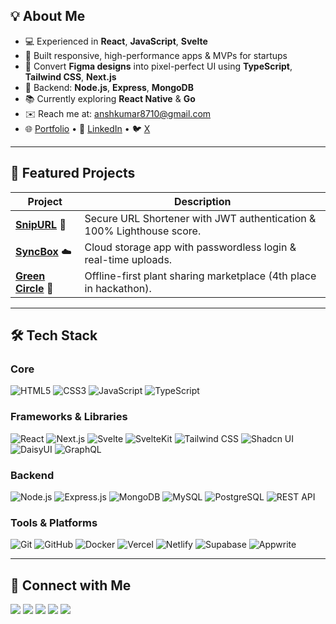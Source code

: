 ## 💡 About Me
- 💻 Experienced in **React**, **JavaScript**, **Svelte**  
- 🚀 Built responsive, high-performance apps & MVPs for startups  
- 🎨 Convert **Figma designs** into pixel-perfect UI using **TypeScript**, **Tailwind CSS**, **Next.js**  
- 🔗 Backend: **Node.js**, **Express**, **MongoDB**  
- 📚 Currently exploring **React Native** & **Go**  
- ✉️ Reach me at: [anshkumar8710@gmail.com](mailto:anshkumar8710@gmail.com)  
- 🌐 [Portfolio](https://ansh-kumar-portfolio.vercel.app) • 💼 [LinkedIn](https://www.linkedin.com/in/ansh-kumar-715b60242) • 🐦 [X](https://x.com/anshkumar8710)

---

## 🌟 Featured Projects

| Project | Description 
|---------|-------------
| **[SnipURL](https://snipurl-gules.vercel.app)** 🔗 | Secure URL Shortener with JWT authentication & 100% Lighthouse score.
| **[SyncBox](https://sync-box.vercel.app)** ☁️ | Cloud storage app with passwordless login & real-time uploads. 
| **[Green Circle](https://green-circle.pages.dev/)** 🌱 | Offline-first plant sharing marketplace (4th place in hackathon).

---

## 🛠 Tech Stack

### **Core**
![HTML5](https://img.shields.io/badge/HTML5-E34F26?style=for-the-badge&logo=html5&logoColor=white)
![CSS3](https://img.shields.io/badge/CSS3-1572B6?style=for-the-badge&logo=css3&logoColor=white)
![JavaScript](https://img.shields.io/badge/JavaScript-ES6+-F7DF1E?style=for-the-badge&logo=javascript&logoColor=black)
![TypeScript](https://img.shields.io/badge/TypeScript-3178C6?style=for-the-badge&logo=typescript&logoColor=white)

### **Frameworks & Libraries**
![React](https://img.shields.io/badge/React-20232A?style=for-the-badge&logo=react&logoColor=61DAFB)
![Next.js](https://img.shields.io/badge/Next.js-000000?style=for-the-badge&logo=nextdotjs&logoColor=white)
![Svelte](https://img.shields.io/badge/Svelte-FF3E00?style=for-the-badge&logo=svelte&logoColor=white)
![SvelteKit](https://img.shields.io/badge/SvelteKit-000000?style=for-the-badge&logo=svelte&logoColor=FF3E00)
![Tailwind CSS](https://img.shields.io/badge/TailwindCSS-38B2AC?style=for-the-badge&logo=tailwind-css&logoColor=white)
![Shadcn UI](https://img.shields.io/badge/Shadcn%20UI-000000?style=for-the-badge&logo=react&logoColor=white)
![DaisyUI](https://img.shields.io/badge/DaisyUI-56347C?style=for-the-badge&logo=daisyui&logoColor=white)
![GraphQL](https://img.shields.io/badge/GraphQL-E434AA?style=for-the-badge&logo=graphql&logoColor=white)

### **Backend**
![Node.js](https://img.shields.io/badge/Node.js-339933?style=for-the-badge&logo=node.js&logoColor=white)
![Express.js](https://img.shields.io/badge/Express.js-000000?style=for-the-badge&logo=express&logoColor=white)
![MongoDB](https://img.shields.io/badge/MongoDB-47A248?style=for-the-badge&logo=mongodb&logoColor=white)
![MySQL](https://img.shields.io/badge/MySQL-005E86?style=for-the-badge&logo=mysql&logoColor=white)
![PostgreSQL](https://img.shields.io/badge/PostgreSQL-336791?style=for-the-badge&logo=postgresql&logoColor=white)
![REST API](https://img.shields.io/badge/REST%20API-02569B?style=for-the-badge&logo=api&logoColor=white)

### **Tools & Platforms**
![Git](https://img.shields.io/badge/Git-F05032?style=for-the-badge&logo=git&logoColor=white)
![GitHub](https://img.shields.io/badge/GitHub-181717?style=for-the-badge&logo=github&logoColor=white)
![Docker](https://img.shields.io/badge/Docker-2496ED?style=for-the-badge&logo=docker&logoColor=white)
![Vercel](https://img.shields.io/badge/Vercel-000000?style=for-the-badge&logo=vercel&logoColor=white)
![Netlify](https://img.shields.io/badge/Netlify-00C7B7?style=for-the-badge&logo=netlify&logoColor=white)
![Supabase](https://img.shields.io/badge/Supabase-3ECF8E?style=for-the-badge&logo=supabase&logoColor=white)
![Appwrite](https://img.shields.io/badge/Appwrite-F02E65?style=for-the-badge&logo=appwrite&logoColor=white)

---

## 🔗 Connect with Me
<p>
<a href="https://x.com/anshkumar8710" target="_blank"><img src="https://img.shields.io/badge/X-000000?style=for-the-badge&logo=x&logoColor=white"></a>
<a href="https://www.linkedin.com/in/ansh-kumar-715b60242" target="_blank"><img src="https://img.shields.io/badge/LinkedIn-0077B5?style=for-the-badge&logo=linkedin&logoColor=white"></a>
<a href="https://github.com/AnshKumar10" target="_blank"><img src="https://img.shields.io/badge/GitHub-100000?style=for-the-badge&logo=github&logoColor=white"></a>
<a href="mailto:anshkumar8710@gmail.com"><img src="https://img.shields.io/badge/-Gmail-%23333?style=for-the-badge&logo=gmail&logoColor=white"></a>
<a href="https://ansh-kumar-portfolio.vercel.app" target="_blank"><img src="https://img.shields.io/badge/Portfolio-000000?style=for-the-badge&logo=firefox&logoColor=white"></a>
</p>
